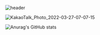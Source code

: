 
![header](https://capsule-render.vercel.app/api?type=wave&color=auto&height=300&section=header&text=김제희%20Github&fontSize=90)

<!--
**KimJeHee/KimJeHee** is a ✨ _special_ ✨ repository because its `README.md` (this file) appears on your GitHub profile.

Here are some ideas to get you started:

- 🔭 I’m currently working on ...
- 🌱 I’m currently learning ...
- 👯 I’m looking to collaborate on ...
- 🤔 I’m looking for help with ...
- 💬 Ask me about ...
- 📫 How to reach me: ...
- 😄 Pronouns: ...
- ⚡ Fun fact: ...

-->

![KakaoTalk_Photo_2022-03-27-07-07-15](https://user-images.githubusercontent.com/79096475/160258579-e6a7f075-7bcc-4b6c-ba87-42483f46362b.gif)



![Anurag's GitHub stats](https://github-readme-stats.vercel.app/api?username=KimJeHee&show_icons=true&theme=radical)
